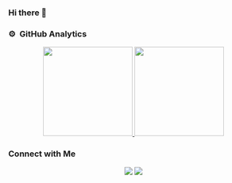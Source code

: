 ### Hi there 👋

<!--
**dzakwanabyans/dzakwanabyans** is a ✨ _special_ ✨ repository because its `README.md` (this file) appears on your GitHub profile.

Here are some ideas to get you started:

- 🔭 I’m currently working on ...
- 🌱 I’m currently learning ...
- 👯 I’m looking to collaborate on ...
- 🤔 I’m looking for help with ...
- 💬 Ask me about ...
- 📫 How to reach me: ...
- 😄 Pronouns: ...
- ⚡ Fun fact: ...
-->

### ⚙️ &nbsp;GitHub Analytics

<p align="center">
<a href="https://github.com/dzakwanabyans">
  <img height="180em" src="https://github-readme-stats-eight-theta.vercel.app/api?username=dzakwanabyans&show_icons=true&theme=algolia&include_all_commits=true&count_private=true"/>
  <img height="180em" src="https://github-readme-stats-eight-theta.vercel.app/api/top-langs/?username=dzakwanabyans&layout=compact&langs_count=8&theme=algolia"/>
</a>
</p>

### Connect with Me

<p align="center">
<a href="https://www.linkedin.com/in/dzakwan-abyanushshidqy-5b804824b"><img src="https://img.shields.io/badge/-Dzakwan%20Abyan-0077B5?style=flat&logo=Linkedin&logoColor=white"/></a>
<a href="https://www.instagram.com/dzakwanabyans">
<img src="https://img.shields.io/badge/-@dzakwanabyans-E4405F?style=flat&logo=Instagram&logoColor=white"/></a>
</p?

